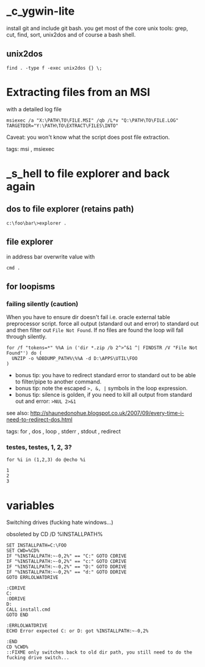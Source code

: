 # _c_ygwin-lite

install git and include git bash. you get most of the core unix tools: grep, cut, find, sort, unix2dos and of course a bash shell.

## unix2dos

```
find . -type f -exec unix2dos {} \;
```

# Extracting files from an MSI 

with a detailed log file 

```msiexec /a "X:\PATH\TO\FILE.MSI" /qb /L*v "Q:\PATH\TO\FILE.LOG" TARGETDIR="Y:\PATH\TO\EXTRACT\FILES\INTO"```

Caveat: you won't know what the script does post file extraction.

tags: msi , msiexec

# _s_hell to file explorer and back again

## dos to file explorer (retains path)

```c:\foo\bar\>explorer .```

## file explorer

in address bar overwrite value with

```cmd .```

## for loopisms

### failing silently (caution)
When you have to ensure dir doesn't fail i.e. oracle external table preprocessor script.  force all output (standard out and error) to standard out and then filter out ```File Not Found```. If no files are found the loop will fall through silently.

```batch
for /f "tokens=*" %%A in ('dir *.zip /b 2^>^&1 ^| FINDSTR /V "File Not Found"') do (
  UNZIP -o %DBDUMP_PATH%\%%A -d D:\APPS\UTIL\FOO
)
```

- bonus tip: you have to redirect standard error to standard out to be able to filter/pipe to another command.
- bonus tip: note the escaped `>, &, |` symbols in the loop expression.
- bonus tip: silence is golden, if you need to kill all output from standard out and error: ```>NUL 2>&1```

see also: http://shaunedonohue.blogspot.co.uk/2007/09/every-time-i-need-to-redirect-dos.html

tags: for , dos , loop , stderr , stdout , redirect

### testes, testes, 1, 2, 3?

```batch
for %i in (1,2,3) do @echo %i
```

```
1
2
3
```

# variables

Switching drives (fucking hate windows...)

obsoleted by CD /D %INSTALLPATH%

```batch
SET INSTALLPATH=C:\FOO
SET CWD=%CD%
IF "%INSTALLPATH:~-0,2%" == "C:" GOTO CDRIVE
IF "%INSTALLPATH:~-0,2%" == "c:" GOTO CDRIVE
IF "%INSTALLPATH:~-0,2%" == "D:" GOTO DDRIVE
IF "%INSTALLPATH:~-0,2%" == "d:" GOTO DDRIVE
GOTO ERRLOLWATDRIVE

:CDRIVE
C:
:DDRIVE
D:
CALL install.cmd
GOTO END

:ERRLOLWATDRIVE
ECHO Error expected C: or D: got %INSTALLPATH:~-0,2%

:END
CD %CWD%
::FIXME only switches back to old dir path, you still need to do the fucking drive switch...
```


